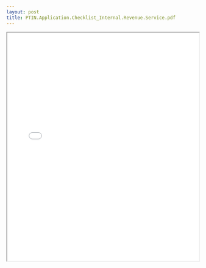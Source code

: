 ```yaml
---
layout: post
title: PTIN.Application.Checklist_Internal.Revenue.Service.pdf
---
```


<div class="pdf-container">
<iframe src="/ea/assets/pdfs/PTIN.Application.Checklist_Internal.Revenue.Service.pdf" height="600" width="100%" allowFullScreen="true"></iframe>
</div>

